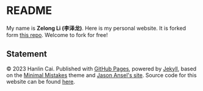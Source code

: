 # README

My name is **Zelong Li (李泽龙)**. Here is my personal website. It is forked form [this repo](https://github.com/GuangLun2000/GuangLun2000.github.io). Welcome to fork for free!


## Statement

© 2023 Hanlin Cai. Published with [GitHub Pages](https://pages.github.com/), powered by [Jekyll](https://jekyllrb.com/), based on the [Minimal Mistakes](https://mademistakes.com/) theme and [Jason Ansel's site](https://github.com/jansel/jansel.github.io). Source code for this website can be found [here](https://github.com/GuangLun2000/GuangLun2000.github.io).
